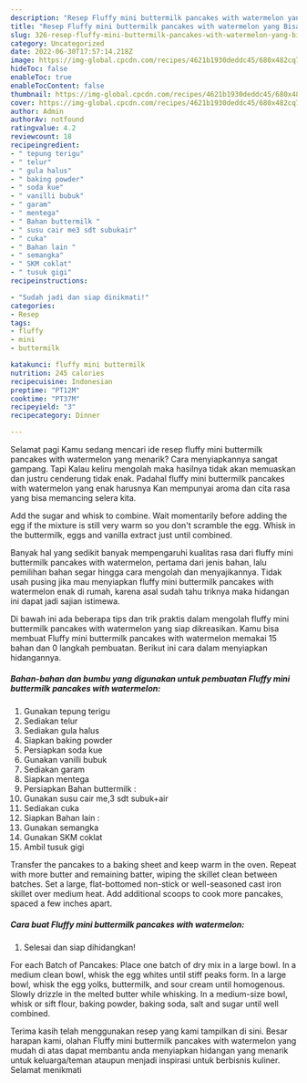 ```yaml
---
description: "Resep Fluffy mini buttermilk pancakes with watermelon yang Bisa Manjain Lidah , Menggugah Selera"
title: "Resep Fluffy mini buttermilk pancakes with watermelon yang Bisa Manjain Lidah , Menggugah Selera"
slug: 326-resep-fluffy-mini-buttermilk-pancakes-with-watermelon-yang-bisa-manjain-lidah-menggugah-selera
category: Uncategorized
date: 2022-06-30T17:57:14.218Z
image: https://img-global.cpcdn.com/recipes/4621b1930deddc45/680x482cq70/fluffy-mini-buttermilk-pancakes-with-watermelon-foto-resep-utama.jpg
hideToc: false
enableToc: true
enableTocContent: false
thumbnail: https://img-global.cpcdn.com/recipes/4621b1930deddc45/680x482cq70/fluffy-mini-buttermilk-pancakes-with-watermelon-foto-resep-utama.jpg
cover: https://img-global.cpcdn.com/recipes/4621b1930deddc45/680x482cq70/fluffy-mini-buttermilk-pancakes-with-watermelon-foto-resep-utama.jpg
author: Admin
authorAv: notfound
ratingvalue: 4.2
reviewcount: 18
recipeingredient:
- " tepung terigu"
- " telur"
- " gula halus"
- " baking powder"
- " soda kue"
- " vanilli bubuk"
- " garam"
- " mentega"
- " Bahan buttermilk "
- " susu cair me3 sdt subukair"
- " cuka"
- " Bahan lain "
- " semangka"
- " SKM coklat"
- " tusuk gigi"
recipeinstructions:

- "Sudah jadi dan siap dinikmati!"
categories:
- Resep
tags:
- fluffy
- mini
- buttermilk

katakunci: fluffy mini buttermilk 
nutrition: 245 calories
recipecuisine: Indonesian
preptime: "PT12M"
cooktime: "PT37M"
recipeyield: "3"
recipecategory: Dinner

---
```



Selamat pagi Kamu sedang mencari ide resep fluffy mini buttermilk pancakes with watermelon yang menarik? Cara menyiapkannya sangat gampang. Tapi Kalau keliru mengolah maka hasilnya tidak akan memuaskan dan justru cenderung tidak enak. Padahal fluffy mini buttermilk pancakes with watermelon yang enak harusnya Kan mempunyai aroma dan cita rasa yang bisa memancing selera kita.


Add the sugar and whisk to combine. Wait momentarily before adding the egg if the mixture is still very warm so you don&#39;t scramble the egg. Whisk in the buttermilk, eggs and vanilla extract just until combined.

Banyak hal yang sedikit banyak mempengaruhi kualitas rasa dari fluffy mini buttermilk pancakes with watermelon, pertama dari jenis bahan, lalu pemilihan bahan segar hingga cara mengolah dan menyajikannya. Tidak usah pusing jika mau menyiapkan fluffy mini buttermilk pancakes with watermelon enak di rumah, karena asal sudah tahu triknya maka hidangan ini dapat jadi sajian istimewa.


Di bawah ini ada beberapa tips dan trik praktis dalam mengolah fluffy mini buttermilk pancakes with watermelon yang siap dikreasikan. Kamu bisa membuat Fluffy mini buttermilk pancakes with watermelon memakai 15 bahan dan 0 langkah pembuatan. Berikut ini cara dalam menyiapkan hidangannya.

<!--inarticleads1-->

##### Bahan-bahan dan bumbu yang digunakan untuk pembuatan Fluffy mini buttermilk pancakes with watermelon:

1. Gunakan  tepung terigu
1. Sediakan  telur
1. Sediakan  gula halus
1. Siapkan  baking powder
1. Persiapkan  soda kue
1. Gunakan  vanilli bubuk
1. Sediakan  garam
1. Siapkan  mentega
1. Persiapkan  Bahan buttermilk :
1. Gunakan  susu cair me,3 sdt subuk+air
1. Sediakan  cuka
1. Siapkan  Bahan lain :
1. Gunakan  semangka
1. Gunakan  SKM coklat
1. Ambil  tusuk gigi


Transfer the pancakes to a baking sheet and keep warm in the oven. Repeat with more butter and remaining batter, wiping the skillet clean between batches. Set a large, flat-bottomed non-stick or well-seasoned cast iron skillet over medium heat. Add additional scoops to cook more pancakes, spaced a few inches apart. 

<!--inarticleads2-->

##### Cara buat Fluffy mini buttermilk pancakes with watermelon:


1. Selesai dan siap dihidangkan!

For each Batch of Pancakes: Place one batch of dry mix in a large bowl. In a medium clean bowl, whisk the egg whites until stiff peaks form. In a large bowl, whisk the egg yolks, buttermilk, and sour cream until homogenous. Slowly drizzle in the melted butter while whisking. In a medium-size bowl, whisk or sift flour, baking powder, baking soda, salt and sugar until well combined. 

Terima kasih telah menggunakan resep yang kami tampilkan di sini. Besar harapan kami, olahan Fluffy mini buttermilk pancakes with watermelon yang mudah di atas dapat membantu anda menyiapkan hidangan yang menarik untuk keluarga/teman ataupun menjadi inspirasi untuk berbisnis kuliner. Selamat menikmati
